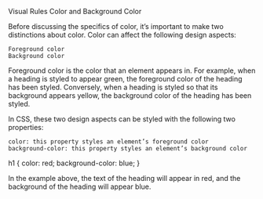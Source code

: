 Visual Rules
Color and Background Color

Before discussing the specifics of color, it’s important to make two distinctions about color. Color can affect the following design aspects:

    Foreground color
    Background color

Foreground color is the color that an element appears in. For example, when a heading is styled to appear green, the foreground color of the heading has been styled. Conversely, when a heading is styled so that its background appears yellow, the background color of the heading has been styled.

In CSS, these two design aspects can be styled with the following two properties:

    color: this property styles an element’s foreground color
    background-color: this property styles an element’s background color

h1 {
  color: red;
  background-color: blue;
}

In the example above, the text of the heading will appear in red, and the background of the heading will appear blue.
